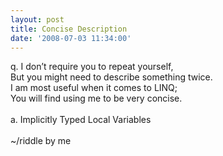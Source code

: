 ```yaml
---
layout: post
title: Concise Description
date: '2008-07-03 11:34:00'
---
```


q. I don’t require you to repeat yourself,  <br>But you might need to describe something twice.  <br>I am most useful when it comes to LINQ;  <br>You will find using me to be very concise.    <br><br>a. Implicitly Typed Local Variables  <br><br>~/riddle by me